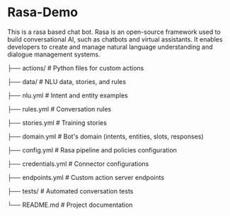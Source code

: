 # Rasa-Demo
This is a rasa based chat bot.
Rasa is an open-source framework used to build conversational AI, such as chatbots and virtual assistants. It enables developers to create and manage natural language understanding and dialogue management systems.

├── actions/                 # Python files for custom actions  

├── data/                    # NLU data, stories, and rules  

├── nlu.yml              # Intent and entity examples  

├── rules.yml            # Conversation rules  

├── stories.yml          # Training stories  

├── domain.yml               # Bot's domain (intents, entities, slots, responses)   

├── config.yml               # Rasa pipeline and policies configuration  

├── credentials.yml          # Connector configurations  

├── endpoints.yml            # Custom action server endpoints  

├── tests/                   # Automated conversation tests  

└── README.md                # Project documentation
